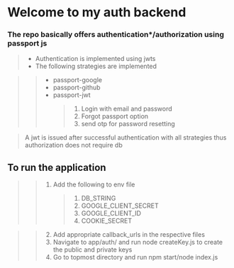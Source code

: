 # Welcome to my auth backend

### The repo basically offers authentication\*/authorization using passport js

> - Authentication is implemented using jwts
> - The following strategies are implemented

> > - passport-google
> > - passport-github
> > - passport-jwt
> >   > 1.  Login with email and password
> >   > 2.  Forgot passport option
> >   > 3.  send otp for password resetting

> A jwt is issued after successful authentication with all strategies thus authorization does not require db

## To run the application

> > 1.  Add the following to env file
> >     > 1. DB_STRING
> >     > 2. GOOGLE_CLIENT_SECRET
> >     > 3. GOOGLE_CLIENT_ID
> >     > 4. COOKIE_SECRET

> > 2.  Add appropriate callback_urls in the respective files
> > 3.  Navigate to app/auth/ and run node createKey.js to create the public and private keys
> > 4.  Go to topmost directory and run npm start/node index.js
